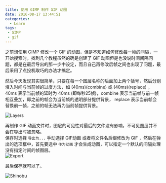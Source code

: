 ```yaml
---
title: 使用 GIMP 制作 GIF 动图
date: 2016-08-17 13:44:51
categories:
  - Learn
tags:
 - GIMP
 - gif
---
```

之前想使用 GIMP 修改一个 GIF 的动图，但是不知道如何修改每一帧的间隔，一开始搜索时，找到几个教程虽然的确是创建了 GIF 动图但是也没说时间间隔问题，都是在最后导出的那一步中设定，而且自己再修改后帧之间也出现了问题，最后采用了点投机取巧的办法才搞定。  

然后今天发现其实很简单，只要在每一个图层名称的后面加上两个括号，然后分别填入时间与当前帧的过度方法，如 (40ms)(combine) 或 (40ms)(replace) ，40ms 表示当前帧的延时为 40ms (即每秒25帧)，combine 表示当前帧与前一帧相互叠加，即之前的帧会为当前帧的透明部分提供背景， replace 表示当前帧会替换前一帧，之前的帧无法再为当前帧提供背景。  
<!--more-->
![Layers](https://m.nep.me/blog/post/p04-layers.png)

再制作 GIF 动画文件时，图层的可见性对最后的文件没有影响，不可见图层并不会在导出时被忽略。  
保存时选择 `导出为...` 手动选择 GIF动画 或者将文件名后缀修改为 GIF ，然后在弹出的选项框中，首先要选中 `作为动画` 才会生成动图，可以指定一个默认的间隔处理没有指定时间的帧图层。    
![Export](https://m.nep.me/blog/post/p04-export-as-gif.png)

最后保存就可以了。

![Shinobu](https://m.nep.me/blog/post/p04-shinobu-640x360.gif)
